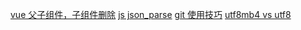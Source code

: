 

[vue 父子组件，子组件删除](/tip/arts_week11_20190923/vue子组件删除.md)
[js json_parse](tip/arts_week11_20190923/js_jsonparse.md)
[git 使用技巧](/tip/arts_week11_20190923/gitlog&&gitmerge&&gitreset.md)
[utf8mb4 vs utf8](/tip/arts_week11_20190923/utf8mb4.md)


